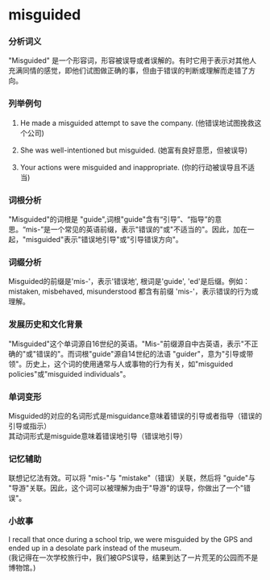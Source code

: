 # misguided

### 分析词义

  

"Misguided" 是一个形容词，形容被误导或者误解的。有时它用于表示对其他人充满同情的感觉，即他们试图做正确的事，但由于错误的判断或理解而走错了方向。

  

### 列举例句

  

1.  He made a misguided attempt to save the company. (他错误地试图挽救这个公司)
    
      
    
2.  She was well-intentioned but misguided. (她富有良好意愿，但被误导)
    
      
    
3.  Your actions were misguided and inappropriate. (你的行动被误导且不适当)
    
      
    

  

### 词根分析

  

"Misguided"的词根是 "guide",词根"guide"含有“引导”、“指导”的意思。“mis-”是一个常见的英语前缀，表示"错误的"或"不适当的"。因此，加在一起，"misguided"表示"错误地引导"或"引导错误方向"。

  

### 词缀分析

  

Misguided的前缀是'mis-'，表示'错误地', 根词是'guide', 'ed'是后缀。例如：mistaken, misbehaved, misunderstood 都含有前缀 'mis-'，表示错误的行为或理解。

  

### 发展历史和文化背景

  

"Misguided"这个单词源自16世纪的英语。"Mis-"前缀源自中古英语，表示"不正确的"或"错误的"。而词根"guide"源自14世纪的法语 "guider"，意为"引导或带领"。历史上，这个词的使用通常与人或事物的行为有关，如"misguided policies"或"misguided individuals"。

  

### 单词变形

  

Misguided的对应的名词形式是misguidance意味着错误的引导或者指导（错误的引导或指示）  
其动词形式是misguide意味着错误地引导（错误地引导）

  

### 记忆辅助

  

联想记忆法有效。可以将 "mis-"与 "mistake"（错误）关联，然后将 "guide"与 "导游"关联。因此，这个词可以被理解为由于"导游"的误导，你做出了一个"错误"。

  

### 小故事

  

I recall that once during a school trip, we were misguided by the GPS and ended up in a desolate park instead of the museum.  
(我记得在一次学校旅行中，我们被GPS误导，结果到达了一片荒芜的公园而不是博物馆。)
